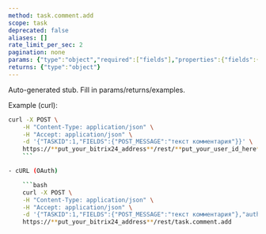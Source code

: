 ```yaml
---
method: task.comment.add
scope: task
deprecated: false
aliases: []
rate_limit_per_sec: 2
pagination: none
params: {"type":"object","required":["fields"],"properties":{"fields":{"type":"object"}}}
returns: {"type":"object"}
---
```


Auto-generated stub. Fill in params/returns/examples.

Example (curl):

```bash
curl -X POST \
    -H "Content-Type: application/json" \
    -H "Accept: application/json" \
    -d '{"TASKID":1,"FIELDS":{"POST_MESSAGE":"текст комментария"}}' \
    https://**put_your_bitrix24_address**/rest/**put_your_user_id_here**/**put_your_webhook_here**/task.comment.add
    ```

- cURL (OAuth)

    ```bash
    curl -X POST \
    -H "Content-Type: application/json" \
    -H "Accept: application/json" \
    -d '{"TASKID":1,"FIELDS":{"POST_MESSAGE":"текст комментария"},"auth":"**put_access_token_here**"}' \
    https://**put_your_bitrix24_address**/rest/task.comment.add
```
